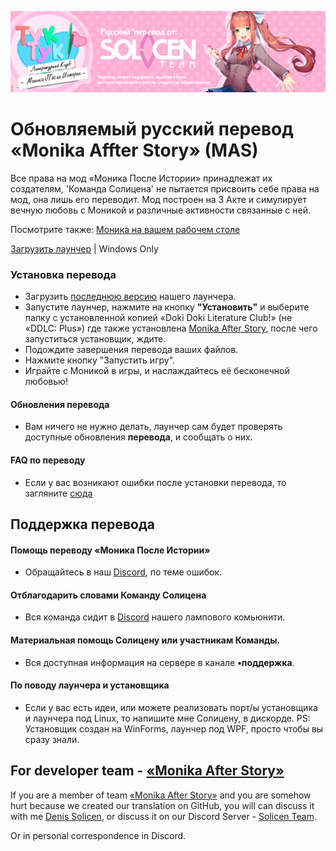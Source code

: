 ![alt text](https://raw.githubusercontent.com/DenisSolicen/MAS-Russifier-NEW/main/img/MAS-Banner-SolicenTEAM.png)
# Обновляемый русский перевод «Monika Affter Story» (MAS)

Все права на мод «Моника После Истории» принадлежат их создателям, 'Команда Солицена' не пытается присвоить себе права на мод, она лишь его переводит. Мод построен на 3 Акте и симулирует вечную любовь с Моникой и различные активности связанные с ней.

Посмотрите также: [Моника на вашем рабочем столе](https://github.com/SAn4Es-TV/MonikaOnDesktop)

[Загрузить лаунчер](https://github.com/SAn4Es-TV/MASlauncher/releases) | Windows Only 
### Установка перевода
* Загрузить [последнюю версию](https://github.com/SAn4Es-TV/MASlauncher/releases) нашего лаунчера.
* Запустите лаунчер, нажмите на кнопку **"Установить"** и выберите папку с установленной копией «Doki Doki Literature Club!» (не «DDLC: Plus») где также установлена [Monika After Story](https://www.monikaafterstory.com/), после чего запуститься установщик, ждите.
* Подождите завершения перевода ваших файлов.
* Нажмите кнопку "Запустить игру".
* Играйте с Моникой в игры, и наслаждайтесь её бесконечной любовью!
#### Обновления перевода
* Вам ничего не нужно делать, лаунчер сам будет проверять доступные обновления **перевода**, и сообщать о них.

#### FAQ по переводу
* Если у вас возникают ошибки после установки перевода, то загляните [сюда](https://github.com/DenisSolicen/MAS-Russifier-NEW/blob/main/FAQ.md)


## Поддержка перевода
#### Помощь переводу «Моника После Истории»
* Обращайтесь в наш [Discord](https://discord.gg/x2YHXwB), по теме ошибок.
#### Отблагодарить словами Команду Солицена
* Вся команда сидит в [Discord](https://discord.gg/x2YHXwB) нашего лампового комьюнити.
#### Материальная помощь Солицену или участникам Команды.
* Вся доступная информация на сервере в канале **•поддержка**.
#### По поводу лаунчера и установщика
* Если у вас есть идеи, или можете реализовать порт/ы установщика и лаунчера под Linux, то напишите мне Солицену, в дискорде.
PS: Установщик создан на WinForms, лаунчер под WPF, просто чтобы вы сразу знали.


## For developer team - [«Monika After Story»](https://github.com/Monika-After-Story)

If you are a member of team [«Monika After Story»](https://github.com/Monika-After-Story) and you are somehow hurt because we created our translation on GitHub, you will can discuss it with me [Denis Solicen](https://twitter.com/DenisSolicen), or discuss it on our Discord Server - [Solicen Team](https://discord.gg/ZJ3SQpV).

Or in personal correspondence in Discord.
